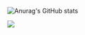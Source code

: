    ![Anurag's GitHub stats](https://github-readme-stats.vercel.app/api?username=Eliveltondev&show_icons=true&theme=radical)
 
 <div>
    <img src="https://img.shields.io/badge/C-00599C?style=for-the-badge&logo=c&logoColor=white"></a>
  </div>
